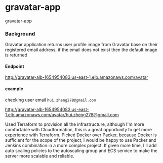 # gravatar-app
gravatar-app

### Background
Gravatar application returns user profile image from Gravatar base on their registered email address, if the email does not exist then the default image is returned

#### Endpoint
http://gravatar-alb-1654954083.us-east-1.elb.amazonaws.com/avatar
#### example  
checking user email `hui.zheng278@gmail.com` 

http://gravatar-alb-1654954083.us-east-1.elb.amazonaws.com/avatar/hui.zheng278@gmail.com

Used Terraform to provision all the infrastructure, although I'm more comfortable with Cloudformation, this is a great opportunity to get more experience with Terraform. Picked Docker over Packer, because Docker is sufficient for the scope of the project, I would be happy to use Packer and Jenkins combination in a more complex project.
If given more time, I'll add auto scaling policies to the autoscaling group and ECS service to make the server more scalable and reliable. 